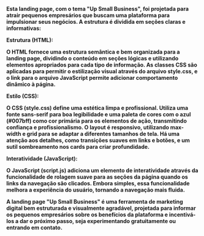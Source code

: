 **Esta landing page, com o tema "Up Small Business", foi projetada para atrair pequenos empresários que buscam uma plataforma para impulsionar seus negócios. A estrutura é dividida em seções claras e informativas:**

**Estrutura (HTML):**

**O HTML fornece uma estrutura semântica e bem organizada para a landing page, dividindo o conteúdo em seções lógicas e utilizando elementos apropriados para cada tipo de informação. As classes CSS são aplicadas para permitir o estilização visual através do arquivo style.css, e o link para o arquivo JavaScript permite adicionar comportamento dinâmico à página.**

**Estilo (CSS):**

**O CSS (style.css) define uma estética limpa e profissional. Utiliza uma fonte sans-serif para boa legibilidade e uma paleta de cores com o azul (#007bff) como cor primária para os elementos de ação, transmitindo confiança e profissionalismo. O layout é responsivo, utilizando max-width e grid para se adaptar a diferentes tamanhos de tela. Há uma atenção aos detalhes, como transições suaves em links e botões, e um sutil sombreamento nos cards para criar profundidade.**

**Interatividade (JavaScript):**

**O JavaScript (script.js) adiciona um elemento de interatividade através da funcionalidade de rolagem suave para as seções da página quando os links da navegação são clicados. Embora simples, essa funcionalidade melhora a experiência do usuário, tornando a navegação mais fluida.**

**A landing page "Up Small Business" é uma ferramenta de marketing digital bem estruturada e visualmente agradável, projetada para informar os pequenos empresários sobre os benefícios da plataforma e incentivá-los a dar o próximo passo, seja experimentando gratuitamente ou entrando em contato.**

